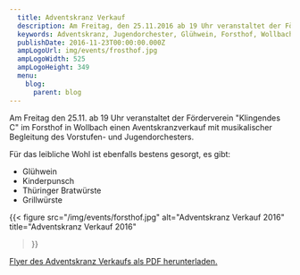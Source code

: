 ```yaml
---
  title: Adventskranz Verkauf
  description: Am Freitag, den 25.11.2016 ab 19 Uhr veranstaltet der Förderverein Klingendes C im Forsthof in Wollbach einen Aventskranzverkauf mit musikalischer Begleitungdes Vorstufen- und Jugendorchesters.
  keywords: Adventskranz, Jugendorchester, Glühwein, Forsthof, Wollbach
  publishDate: 2016-11-23T00:00:00.000Z
  ampLogoUrl: img/events/frosthof.jpg
  ampLogoWidth: 525
  ampLogoHeight: 349
  menu:
    blog:
      parent: blog
---
```


Am Freitag den 25.11. ab 19 Uhr veranstaltet der Förderverein
"Klingendes C" im Forsthof in Wollbach einen Aventskranzverkauf mit
musikalischer Begleitung des Vorstufen- und Jugendorchesters.

Für das leibliche Wohl ist ebenfalls bestens gesorgt, es gibt:
- Glühwein
- Kinderpunsch
- Thüringer Bratwürste
- Grillwürste

{{< figure src="/img/events/forsthof.jpg"
           alt="Adventskranz Verkauf 2016"
           title="Adventskranz Verkauf 2016"
>}}

[Flyer des Adventskranz Verkaufs als PDF herunterladen.](/files/flyer/16_adventskranz.pdf)
